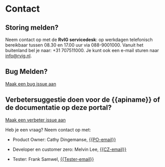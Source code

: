 # Contact


## Storing melden?  
  Neem contact op met de **RvIG servicedesk**: op werkdagen telefonisch bereikbaar tussen 08.30 en 17.00 uur via 088-9001000. Vanuit het buitenland bel je naar: +31 707511000.
  Je kunt ook een e-mail sturen naar info@rvig.nl. 


## Bug Melden?
  [Maak een bug issue aan](https://github.com/BRP-API/Haal-Centraal-BRP-bevragen/issues/new?assignees=&labels=bug&template=bug_report.md&title=)

## Verbetersuggestie doen voor de {{apiname}} of de documentatie op deze portal?
  [Maak een verbeter issue aan](https://github.com/BRP-API/Haal-Centraal-BRP-bevragen/issues/new?assignees=&labels=enhancement&template=enhancement.md&title=)

Heb je een vraag? Neem contact op met:

- Product Owner: Cathy Dingemanse, [{{PO-email}}](mailto:{{PO-email}})
    
- Developer en customer zero: Melvin Lee, [{{CZ-email}}](mailto:{{CZ-email}})

- Tester: Frank Samwel, [{{Tester-email}}](mailto:{{Tester-email}})